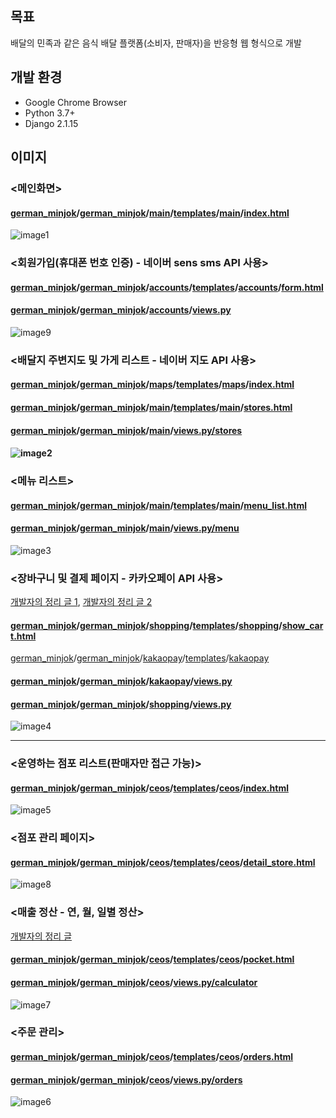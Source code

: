## 목표

배달의 민족과 같은 음식 배달 플랫폼(소비자, 판매자)을 반응형 웹 형식으로 개발



## 개발 환경

- Google Chrome Browser
- Python 3.7+
- Django 2.1.15



## 이미지

### <메인화면>

#### [german_minjok](https://github.com/do-park/german_minjok)/[german_minjok](https://github.com/do-park/german_minjok/tree/master/german_minjok)/[main](https://github.com/do-park/german_minjok/tree/master/german_minjok/main)/[templates](https://github.com/do-park/german_minjok/tree/master/german_minjok/main/templates)/[main](https://github.com/do-park/german_minjok/tree/master/german_minjok/main/templates/main)/[index.html](https://github.com/do-park/german_minjok/blob/master/german_minjok/main/templates/main/index.html)


![image1](/readme/image1.png)

### <회원가입(휴대폰 번호 인증) - 네이버 sens sms API 사용>

#### [german_minjok](https://github.com/do-park/german_minjok)/[german_minjok](https://github.com/do-park/german_minjok/tree/master/german_minjok)/[accounts](https://github.com/do-park/german_minjok/tree/master/german_minjok/accounts)/[templates](https://github.com/do-park/german_minjok/tree/master/german_minjok/accounts/templates)/[accounts](https://github.com/do-park/german_minjok/tree/master/german_minjok/accounts/templates/accounts)/[form.html](https://github.com/do-park/german_minjok/blob/master/german_minjok/accounts/templates/accounts/form.html)

#### [german_minjok](https://github.com/do-park/german_minjok)/[german_minjok](https://github.com/do-park/german_minjok/tree/master/german_minjok)/[accounts](https://github.com/do-park/german_minjok/tree/master/german_minjok/accounts)/[views.py](https://github.com/do-park/german_minjok/blob/master/german_minjok/accounts/views.py)

![image9](/readme/image9.png)

### <배달지 주변지도 및 가게 리스트 - 네이버 지도 API 사용>

#### [german_minjok](https://github.com/do-park/german_minjok)/[german_minjok](https://github.com/do-park/german_minjok/tree/master/german_minjok)/[maps](https://github.com/do-park/german_minjok/tree/master/german_minjok/maps)/[templates](https://github.com/do-park/german_minjok/tree/master/german_minjok/maps/templates)/[maps](https://github.com/do-park/german_minjok/tree/master/german_minjok/maps/templates/maps)/[index.html](https://github.com/do-park/german_minjok/blob/master/german_minjok/maps/templates/maps/index.html)

#### [german_minjok](https://github.com/do-park/german_minjok)/[german_minjok](https://github.com/do-park/german_minjok/tree/master/german_minjok)/[main](https://github.com/do-park/german_minjok/tree/master/german_minjok/main)/[templates](https://github.com/do-park/german_minjok/tree/master/german_minjok/main/templates)/[main](https://github.com/do-park/german_minjok/tree/master/german_minjok/main/templates/main)/[stores.html](https://github.com/do-park/german_minjok/blob/master/german_minjok/main/templates/main/stores.html)

#### [german_minjok](https://github.com/do-park/german_minjok)/[german_minjok](https://github.com/do-park/german_minjok/tree/master/german_minjok)/[main](https://github.com/do-park/german_minjok/tree/master/german_minjok/main)/[views.py/stores](https://github.com/do-park/german_minjok/blob/master/german_minjok/main/views.py#L22)

#### ![image2](/readme/image2.png)



### <메뉴 리스트>

#### [german_minjok](https://github.com/do-park/german_minjok)/[german_minjok](https://github.com/do-park/german_minjok/tree/master/german_minjok)/[main](https://github.com/do-park/german_minjok/tree/master/german_minjok/main)/[templates](https://github.com/do-park/german_minjok/tree/master/german_minjok/main/templates)/[main](https://github.com/do-park/german_minjok/tree/master/german_minjok/main/templates/main)/[menu_list.html](https://github.com/do-park/german_minjok/blob/master/german_minjok/main/templates/main/menu_list.html)

#### [german_minjok](https://github.com/do-park/german_minjok)/[german_minjok](https://github.com/do-park/german_minjok/tree/master/german_minjok)/[main](https://github.com/do-park/german_minjok/tree/master/german_minjok/main)/[views.py/menu](https://github.com/do-park/german_minjok/blob/master/german_minjok/main/views.py#L44)

![image3](/readme/image3.png)



### <장바구니 및 결제 페이지 - 카카오페이 API 사용>
[개발자의 정리 글 1](https://in0-pro.tistory.com/16), [개발자의 정리 글 2](https://in0-pro.tistory.com/27)

#### [german_minjok](https://github.com/do-park/german_minjok)/[german_minjok](https://github.com/do-park/german_minjok/tree/master/german_minjok)/[shopping](https://github.com/do-park/german_minjok/tree/master/german_minjok/shopping)/[templates](https://github.com/do-park/german_minjok/tree/master/german_minjok/shopping/templates)/[shopping](https://github.com/do-park/german_minjok/tree/master/german_minjok/shopping/templates/shopping)/[show_cart.html](https://github.com/do-park/german_minjok/blob/master/german_minjok/shopping/templates/shopping/show_cart.html)

[german_minjok](https://github.com/do-park/german_minjok)/[german_minjok](https://github.com/do-park/german_minjok/tree/master/german_minjok)/[kakaopay](https://github.com/do-park/german_minjok/tree/master/german_minjok/kakaopay)/[templates](https://github.com/do-park/german_minjok/tree/master/german_minjok/kakaopay/templates)/[kakaopay](https://github.com/do-park/german_minjok/tree/master/german_minjok/kakaopay/templates/kakaopay)

#### [german_minjok](https://github.com/do-park/german_minjok)/[german_minjok](https://github.com/do-park/german_minjok/tree/master/german_minjok)/[kakaopay](https://github.com/do-park/german_minjok/tree/master/german_minjok/kakaopay)/[views.py](https://github.com/do-park/german_minjok/blob/master/german_minjok/kakaopay/views.py)

#### [german_minjok](https://github.com/do-park/german_minjok)/[german_minjok](https://github.com/do-park/german_minjok/tree/master/german_minjok)/[shopping](https://github.com/do-park/german_minjok/tree/master/german_minjok/shopping)/[views.py](https://github.com/do-park/german_minjok/blob/master/german_minjok/shopping/views.py)

![image4](/readme/image4.png)



<hr>

### <운영하는 점포 리스트(판매자만 접근 가능)>

#### [german_minjok](https://github.com/do-park/german_minjok)/[german_minjok](https://github.com/do-park/german_minjok/tree/master/german_minjok)/[ceos](https://github.com/do-park/german_minjok/tree/master/german_minjok/ceos)/[templates](https://github.com/do-park/german_minjok/tree/master/german_minjok/ceos/templates)/[ceos](https://github.com/do-park/german_minjok/tree/master/german_minjok/ceos/templates/ceos)/[index.html](https://github.com/do-park/german_minjok/blob/master/german_minjok/ceos/templates/ceos/index.html)

![image5](/readme/image5.png)



### <점포 관리 페이지>

#### [german_minjok](https://github.com/do-park/german_minjok)/[german_minjok](https://github.com/do-park/german_minjok/tree/master/german_minjok)/[ceos](https://github.com/do-park/german_minjok/tree/master/german_minjok/ceos)/[templates](https://github.com/do-park/german_minjok/tree/master/german_minjok/ceos/templates)/[ceos](https://github.com/do-park/german_minjok/tree/master/german_minjok/ceos/templates/ceos)/[detail_store.html](https://github.com/do-park/german_minjok/blob/master/german_minjok/ceos/templates/ceos/detail_store.html)

![image8](/readme/image8.png)



### <매출 정산 - 연, 월, 일별 정산>
[개발자의 정리 글](https://in0-pro.tistory.com/28)

#### [german_minjok](https://github.com/do-park/german_minjok)/[german_minjok](https://github.com/do-park/german_minjok/tree/master/german_minjok)/[ceos](https://github.com/do-park/german_minjok/tree/master/german_minjok/ceos)/[templates](https://github.com/do-park/german_minjok/tree/master/german_minjok/ceos/templates)/[ceos](https://github.com/do-park/german_minjok/tree/master/german_minjok/ceos/templates/ceos)/[pocket.html](https://github.com/do-park/german_minjok/blob/master/german_minjok/ceos/templates/ceos/pocket.html)

#### [german_minjok](https://github.com/do-park/german_minjok)/[german_minjok](https://github.com/do-park/german_minjok/tree/master/german_minjok)/[ceos](https://github.com/do-park/german_minjok/tree/master/german_minjok/ceos)/[views.py/calculator](https://github.com/do-park/german_minjok/blob/master/german_minjok/ceos/views.py#L159)

![image7](/readme/image7.png)



### <주문 관리>

#### [german_minjok](https://github.com/do-park/german_minjok)/[german_minjok](https://github.com/do-park/german_minjok/tree/master/german_minjok)/[ceos](https://github.com/do-park/german_minjok/tree/master/german_minjok/ceos)/[templates](https://github.com/do-park/german_minjok/tree/master/german_minjok/ceos/templates)/[ceos](https://github.com/do-park/german_minjok/tree/master/german_minjok/ceos/templates/ceos)/[orders.html](https://github.com/do-park/german_minjok/blob/master/german_minjok/ceos/templates/ceos/orders.html)

#### [german_minjok](https://github.com/do-park/german_minjok)/[german_minjok](https://github.com/do-park/german_minjok/tree/master/german_minjok)/[ceos](https://github.com/do-park/german_minjok/tree/master/german_minjok/ceos)/[views.py/orders](https://github.com/do-park/german_minjok/blob/master/german_minjok/ceos/views.py#L99)

![image6](/readme/image6.png)

